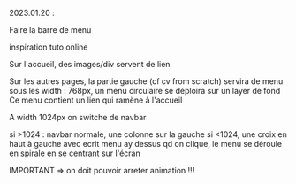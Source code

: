 2023.01.20 : 

Faire la barre de menu

inspiration tuto online










Sur l'accueil, des images/div servent de lien

Sur les autres pages, la partie gauche (cf cv from scratch) servira de menu
sous les width : 768px, un menu circulaire se déploira sur un layer de fond
Ce menu contient un lien qui ramène à l'accueil








A width 1024px on switche de navbar

si >1024 : navbar normale, une colonne sur la gauche
si <1024, une croix en haut à gauche avec ecrit menu ay dessus
    qd on clique, le menu se déroule en spirale en se centrant sur l'écran

    

	
IMPORTANT => on doit pouvoir arreter animation !!!


